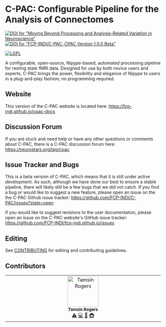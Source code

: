 <!-- Copyright (C) 2022  C-PAC Developers

This file is part of C-PAC.

C-PAC is free software: you can redistribute it and/or modify it under the terms of the GNU Lesser General Public License as published by the Free Software Foundation, either version 3 of the License, or (at your option) any later version.

C-PAC is distributed in the hope that it will be useful, but WITHOUT ANY WARRANTY; without even the implied warranty of MERCHANTABILITY or FITNESS FOR A PARTICULAR PURPOSE. See the GNU Lesser General Public License for more details.

You should have received a copy of the GNU Lesser General Public License along with C-PAC. If not, see <https://www.gnu.org/licenses/>. -->
C-PAC: Configurable Pipeline for the Analysis of Connectomes
============================================================
<span title="Moving Beyond Processing and Analysis-Related Variation in Neuroscience">[![DOI for "Moving Beyond Processing and Analysis-Related Variation in Neuroscience"](https://zenodo.org/badge/DOI/10.1101/2021.12.01.470790.svg)](https://doi.org/10.1101/2021.12.01.470790)</span> <span title="FCP-INDI/C-PAC: CPAC Version 1.0.0 Beta">[![DOI for "FCP-INDI/C-PAC: CPAC Version 1.0.0 Beta"](https://zenodo.org/badge/DOI/10.5281/zenodo.164638.svg)](https://doi.org/10.5281/zenodo.164638)</span>

[![LGPL](https://www.gnu.org/graphics/lgplv3-88x31.png)](./COPYING.LESSER)

A configurable, open-source, Nipype-based, automated processing pipeline for resting state fMRI data.
Designed for use by both novice users and experts, C-PAC brings the power, flexibility and elegance
of Nipype to users in a plug-and-play fashion; no programming required.

Website
-------

This version of the C-PAC website is located here: https://fcp-indi.github.io/cpac-docs


Discussion Forum
---------------

If you are stuck and need help or have any other questions or comments about C-PAC, there is a C-PAC discussion forum here: https://neurostars.org/tag/cpac

Issue Tracker and Bugs
----------------------

This is a beta version of C-PAC, which means that it is still under active development. As such, although we have done our best to ensure a stable pipeline, there will likely still be a few bugs that we did not catch. If you find a bug or would like to suggest a new feature, please open an issue on the the C-PAC Github issue tracker: https://github.com/FCP-INDI/C-PAC/issues?state=open

If you would like to suggest revisions to the user documentation, please open an issue on the C-PAC website's GitHub issue tracker: https://github.com/FCP-INDI/fcp-indi.github.io/issues

Editing
----------------------

See [CONTRIBUTING](./CONTRIBUTING.md) for editing and contributing guidelines.

## Contributors

<!-- ALL-CONTRIBUTORS-LIST:START - Do not remove or modify this section -->
<!-- prettier-ignore-start -->
<!-- markdownlint-disable -->
<table>
  <tbody>
    <tr>
      <td align="center" valign="top" width="14.28%"><a href="https://github.com/tamsinrogers"><img src="https://avatars.githubusercontent.com/u/30237570?v=4?s=100" width="100px;" alt="Tamsin Rogers"/><br /><sub><b>Tamsin Rogers</b></sub></a><br /><a href="#test-tamsinrogers" title="Tests">⚠️</a> <a href="#code-tamsinrogers" title="Code">💻</a> <a href="#ideas-tamsinrogers" title="Ideas, Planning, & Feedback">🤔</a> <a href="#infra-tamsinrogers" title="Infrastructure (Hosting, Build-Tools, etc)">🚇</a></td>
    </tr>
  </tbody>
</table>

<!-- markdownlint-restore -->
<!-- prettier-ignore-end -->

<!-- ALL-CONTRIBUTORS-LIST:END -->
